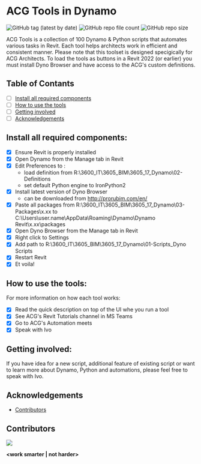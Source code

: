 # ACG Tools in Dynamo

![GitHub tag (latest by date)](https://img.shields.io/github/v/tag/ivaylo-matov/acg-tools-dyn?color=yellow&label=release&style=for-the-badge)  ![GitHub repo file count](https://img.shields.io/github/directory-file-count/ivaylo-matov/acg-tools-dyn?color=red&style=for-the-badge)  ![GitHub repo size](https://img.shields.io/github/repo-size/ivaylo-matov/acg-tools-dyn?label=SIZE&style=for-the-badge)

ACG Tools is a collection of 100 Dynamo & Python scripts that automates various tasks in Revit. Each tool helps architects work in efficient and consistent manner. Please note that this toolset is designed specigically for ACG Architects. To load the tools as buttons in a Revit 2022 (or earlier) you must install Dyno Browser and have access to the ACG's custom definitions.

## Table of Contants
 - [ ] [Install all required components](#install-all-required-components:)
 - [ ] [How to use the tools](#how-to-use-the-tools:)
 - [ ] [Getting involved](#getting-involved:)
 - [ ] [Acknowledgements](#acknowledgements)

## Install all required components:

- [x] Ensure Revit is properly installed
- [x] Open Dynamo from the Manage tab in Revit
- [x] Edit Preferences to :
  - load definition from R:\3600_IT\3605_BIM\3605_17_Dynamo\02-Definitions
  - set default Python engine to IronPython2
- [x] Install latest version of Dyno Browser
  - can be downloaded from http://prorubim.com/en/
- [x] Paste all packages from R:\3600_IT\3605_BIM\3605_17_Dynamo\03-Packages\x.xx to
   C:\Users\user.name\AppData\Roaming\Dynamo\Dynamo Revit\x.xx\packages
- [x] Open Dyno Browser from the Manage tab in Revit
- [x] Right click to Settings
- [x] Add path to R:\3600_IT\3605_BIM\3605_17_Dynamo\01-Scripts\_Dyno Scripts
- [x] Restart Revit
- [x] Et voila!

## How to use the tools:

For more information on how each tool works:
- [x] Read the quick description on top of the UI whe you run a tool
- [x] See ACG's Revit Tutorials channel in MS Teams
- [x] Go to ACG's Automation meets
- [x] Speak with Ivo

## Getting involved:

If you have idea for a new script, additional feature of existing script or want to learn more about Dynamo, Python and automations, please feel free to speak with Ivo.

## Acknowledgements

- [Contributors](#contributors)

## Contributors

<a href="https://github.com/ivaylo-matov/acg-tools-dyn/graphs/contributors">
  <img src="https://contrib.rocks/image?repo=ivaylo-matov/acg-tools-dyn" />
</a>

**<work smarter | not harder>**
